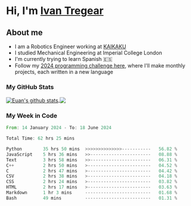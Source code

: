 # Hi, I'm [Ivan Tregear](https://www.linkedin.com/in/ivantregear/)

## About me

* I am a Robotics Engineer working at [KAIKAKU](https://github.com/KAIKAKU-AI)
* I studied Mechanical Engineering at Imperial College London
* I'm currently trying to learn Spanish :es:
* Follow my [2024 programming challenge here](https://github.com/ITregear?tab=repositories), where I'll make monthly projects, each written in a new language


### My GitHub Stats

<a href="#my-github-stats">
  <img align="center" src="https://github-readme-stats.vercel.app/api?username=itregear&count_private=true&show_icons=true&include_all_commits=true&theme=material-palenight" alt="Euan's github stats" />
</a>

<a href="#my-github-stats">
  <img align="center" src="https://github-readme-stats.vercel.app/api/top-langs/?username=itregear&layout=compact&theme=material-palenight" />
</a>

### My Week in Code
<!--START_SECTION:waka-->

```rust
From: 14 January 2024 - To: 18 June 2024

Total Time: 62 hrs 25 mins

Python        35 hrs 50 mins  >>>>>>>>>>>>>>-----------   56.82 %
JavaScript    5 hrs 36 mins   >>-----------------------   08.88 %
Text          3 hrs 58 mins   >>-----------------------   06.31 %
C++           2 hrs 50 mins   >------------------------   04.52 %
C             2 hrs 47 mins   >------------------------   04.42 %
CSV           2 hrs 38 mins   >------------------------   04.18 %
CSS           2 hrs 24 mins   >------------------------   03.82 %
HTML          2 hrs 17 mins   >------------------------   03.63 %
Markdown      1 hr 3 mins     -------------------------   01.68 %
Bash          49 mins         -------------------------   01.31 %
```

<!--END_SECTION:waka-->
